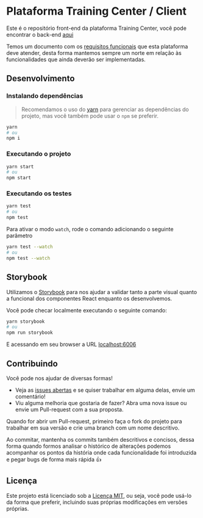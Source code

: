 # Plataforma Training Center / Client

Este é o repositório front-end da plataforma Training Center, você pode encontrar o back-end [aqui](https://github.com/training-center/hades) 

Temos um documento com os [requisitos funcionais](./requisitos_plataforma.md) que esta plataforma deve atender, desta forma mantemos sempre um norte em relação às funcionalidades que ainda deverão ser implementadas.

## Desenvolvimento 

### Instalando dependências

> Recomendamos o uso do [yarn](https://yarnpkg.com) para gerenciar as dependências do projeto, mas você também pode usar o `npm` se preferir.

```sh
yarn
# ou
npm i
```

### Executando o projeto

```sh
yarn start
# ou
npm start
```

### Executando os testes

```sh
yarn test
# ou
npm test
```

Para ativar o modo `watch`, rode o comando adicionando o seguinte parâmetro
```sh
yarn test --watch
# ou
npm test --watch
```

## Storybook

Utilizamos o [Storybook](https://storybook.js.org/) para nos ajudar a validar   tanto a parte visual quanto a funcional dos componentes React enquanto os desenvolvemos.

Você pode checar localmente executando o seguinte comando:

```sh
yarn storybook
# ou
npm run storybook
```

E acessando em seu browser a URL [localhost:6006](http://localhost:6006/)

## Contribuindo

Você pode nos ajudar de diversas formas! 

- Veja as [issues abertas](https://github.com/training-center/R2D2/issues) e se quiser trabalhar em alguma delas, envie um comentário!
- Viu alguma melhoria que gostaria de fazer? Abra uma nova issue ou envie um Pull-request com a sua proposta.

Quando for abrir um Pull-request, primeiro faça o fork do projeto para trabalhar em sua versão e crie uma branch com um nome descritivo. 

Ao commitar, mantenha os commits também descritivos e concisos, dessa forma quando formos analisar o histórico de alterações podemos acompanhar os pontos da história onde cada funcionalidade foi introduzida e pegar bugs de forma mais rápida 👍

## Licença

Este projeto está licenciado sob a [Licença MIT](./LICENSE), ou seja, você pode usá-lo da forma que preferir, incluindo suas próprias modificações em versões próprias.

